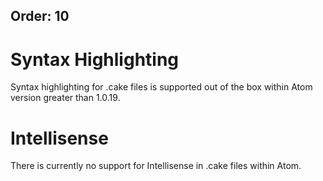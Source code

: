 Order: 10
---

# Syntax Highlighting

Syntax highlighting for .cake files is supported out of the box within Atom version greater than 1.0.19.

# Intellisense

There is currently no support for Intellisense in .cake files within Atom.